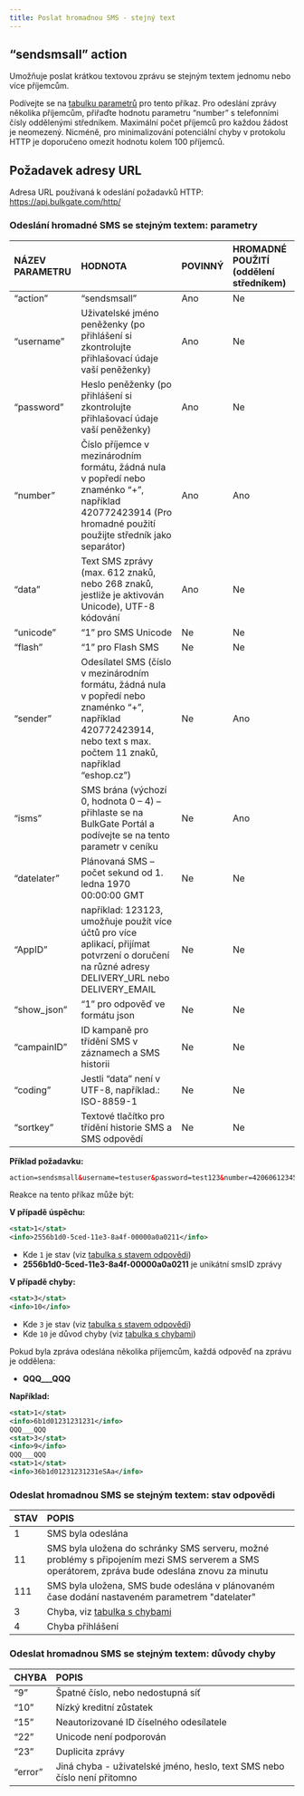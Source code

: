 ```yaml
---
title: Poslat hromadnou SMS - stejný text
---
```


## “sendsmsall” action
Umožňuje poslat krátkou textovou zprávu se stejným textem jednomu nebo více příjemcům. 

Podívejte se na [tabulku parametrů](#odeslání-hromadné-sms-se-stejným-textem-parametry) pro tento příkaz. Pro odeslání zprávy několika příjemcům, přiřaďte hodnotu parametru “number” s telefonními čísly oddělenými středníkem. Maximální počet příjemců pro každou žádost je neomezený. Nicméně, pro minimalizování potenciální chyby v protokolu HTTP je doporučeno omezit hodnotu kolem 100 příjemců.

## Požadavek adresy URL
Adresa URL používaná k odeslání požadavků HTTP: 
https://api.bulkgate.com/http/

### Odeslání hromadné SMS se stejným textem: parametry
|NÁZEV PARAMETRU|	HODNOTA|	POVINNÝ|	HROMADNÉ POUŽITÍ (oddělení středníkem)|
|:--- |:--- |:--- |:--- |
|“action”	|“sendsmsall”|	Ano|	Ne|
|“username”|	Uživatelské jméno peněženky (po přihlášení si zkontrolujte přihlašovací údaje vaší peněženky)	|Ano	|Ne|
|“password”|	Heslo peněženky (po přihlášení si zkontrolujte přihlašovací údaje vaší peněženky)	|Ano|	Ne|
|“number”|	Číslo příjemce v mezinárodním formátu, žádná nula v popředí nebo znaménko “+”, například 420772423914 (Pro hromadné použití použijte středník jako separátor)|	Ano|	Ano|
|“data”|	Text SMS zprávy (max. 612 znaků, nebo 268 znaků, jestliže je aktivován Unicode), UTF-8 kódování	|Ano|	Ne|
|“unicode”|	“1” pro SMS Unicode	|Ne	|Ne|
|“flash”|	“1” pro Flash SMS|	Ne|	Ne|
|“sender”|	Odesílatel SMS (číslo v mezinárodním formátu, žádná nula v popředí nebo znaménko “+”, například 420772423914, nebo text s max. počtem 11 znaků, například “eshop.cz”)	|Ne|	Ano|
|“isms”	|SMS brána (výchozí 0, hodnota 0 – 4) – přihlaste se na BulkGate Portál a podívejte se na tento parametr v ceníku 	|Ne	|Ano|
|“datelater”|	Plánovaná SMS – počet sekund od 1. ledna 1970 00:00:00 GMT|	Ne	|Ne|
|“AppID”	|například: 123123, umožňuje použít více účtů pro více aplikací, přijímat potvrzení o doručení na různé adresy DELIVERY_URL nebo DELIVERY_EMAIL|	Ne	|Ne|
|“show_json”|	“1” pro odpověď ve formátu json|	Ne	|Ne|
|“campainID”|	ID kampaně pro třídění SMS v záznamech a SMS historii	|Ne	|Ne|
|“coding”	|Jestli “data” není v UTF-8, například.: ISO-8859-1|	Ne	|Ne|
|“sortkey”|	Textové tlačítko pro třídění historie SMS a SMS odpovědí	|Ne	|Ne|

**Příklad požadavku:**
``` xml
action=sendsmsall&username=testuser&password=test123&number=420606123456;420607123456&data=Ahoj
```

Reakce na tento příkaz může být:

**V případě úspěchu:**
``` xml
<stat>1</stat>
<info>2556b1d0-5ced-11e3-8a4f-00000a0a0211</info>
```
- Kde `1` je stav (viz [tabulka s stavem odpovědi](#odeslat-hromadnou-sms-se-stejným-textem-stav-odpovědi))
-	**2556b1d0-5ced-11e3-8a4f-00000a0a0211** je unikátní smsID zprávy

**V případě chyby:**
``` xml
<stat>3</stat>
<info>10</info>
```
- Kde `3` je stav (viz [tabulka s stavem odpovědi](#odeslat-hromadnou-sms-se-stejným-textem-stav-odpovědi))
- Kde `10` je důvod chyby (viz [tabulka s chybami](#odeslat-hromadnou-sms-se-stejným-textem-důvody-chyby))

Pokud byla zpráva odeslána několika příjemcům, každá odpověď na zprávu je oddělena: 
 - **QQQ___QQQ**
 
**Například:**
``` xml
<stat>1</stat>
<info>6b1d01231231231</info>
QQQ___QQQ
<stat>3</stat>
<info>9</info>
QQQ___QQQ
<stat>1</stat>
<info>36b1d01231231231eSAa</info>
```


### Odeslat hromadnou SMS se stejným textem: stav odpovědi
|STAV|	POPIS|
|:--- |:--- |
|1	|SMS byla odeslána|
|11	|SMS byla uložena do schránky SMS serveru, možné problémy s připojením mezi SMS serverem a SMS operátorem, zpráva bude odeslána znovu za minutu|
|111|	SMS byla uložena, SMS bude odeslána v plánovaném čase dodání nastaveném parametrem "datelater"|
|3	|Chyba, viz [tabulka s chybami](http-low-level-api-send-bulk-sms-same-text.md#odeslat-hromadnou-sms-se-stejným-textem-důvody-chyby)|
|4	|Chyba přihlášení|


### Odeslat hromadnou SMS se stejným textem: důvody chyby
|CHYBA|	POPIS|
|:--- |:--- |
|“9”	|Špatné číslo, nebo nedostupná síť|
|“10”	|Nízký kreditní zůstatek|
|“15”	|Neautorizované ID číselného odesílatele|
|“22”	|Unicode není podporován|
|“23”	|Duplicita zprávy|
|“error”|	Jiná chyba - uživatelské jméno, heslo, text SMS nebo číslo není přitomno|
